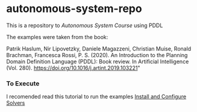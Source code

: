 # autonomous-system-repo
This is a repository to *Autonomous System Course* using PDDL

The examples were taken from the book:

Patrik Haslum, Nir Lipovetzky, Daniele Magazzeni, Christian Muise, Ronald Brachman, Francesca Rossi, P. S. (2020). An Introduction to the Planning Domain Definition Language (PDDL): Book review. In Artificial Intelligence (Vol. 280). https://doi.org/10.1016/j.artint.2019.103221"




### To Execute
I recomended read this tutorial to run the examples [Install and Configure Solvers](https://github.com/hpaucar/Download-Install-PDDL-Solvers-Optic-others)

